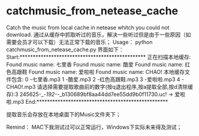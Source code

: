 # catchmusic_from_netease_cache
Catch the music from local cache in netease whitch you could not download.
通过从缓存中抓取听过的音乐，解决一些听过但是由于一些原因（如需要会员才可以下载）无法正常下载的音乐；
Usage：
python catchmusic_from_netease_cache.py
界面如下：
Start:************************************************
正在扫描本地缓存:
Found music name:  七里香
Found music name:  酷爱
Found music name:  红色高跟鞋
Found music name:  爱啦啦
Found music name:  CHAO!
本地缓存文件包含:
0 -七里香.mp3
1 -酷爱.mp3
2 -红色高跟鞋.mp3
3 -爱啦啦.mp3
4 -CHAO!.mp3
请选择需要提取歌曲前的数字(按q退出程序,按a提取全部,按d清除缓存):3
245625-_-_192-_-_b130689bf8aa44dd7ee55dd9b0f11730.uc! -> 爱啦啦.mp3
End:**************************************************

提取音乐会存放在本地桌面下的Music文件夹下；

Remind：
MAC下我测试过可以正常运行，Windows下实际未来得及测试；

